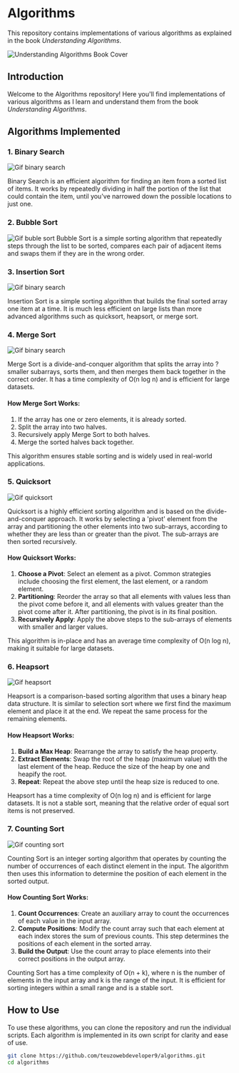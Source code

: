 # Algorithms

This repository contains implementations of various algorithms as explained in the book *Understanding Algorithms*.

![Understanding Algorithms Book Cover]( https://raw.githubusercontent.com/teuzowebdeveloper9/algorithms/refs/heads/main/images%20(1).jpeg 
   )

## Introduction

Welcome to the Algorithms repository! Here you'll find implementations of various algorithms as I learn and understand them from the book *Understanding Algorithms*.

## Algorithms Implemented

### 1. Binary Search
![Gif binary search](  https://raw.githubusercontent.com/teuzowebdeveloper9/algorithms/refs/heads/Images/binary-search-sequence-search.gif
   )

Binary Search is an efficient algorithm for finding an item from a sorted list of items. It works by repeatedly dividing in half the portion of the list that could contain the item, until you've narrowed down the possible locations to just one.

### 2. Bubble Sort

![Gif buble sort](  https://raw.githubusercontent.com/teuzowebdeveloper9/algorithms/refs/heads/Images/Bubble-sort-example-300px.gif
   )
Bubble Sort is a simple sorting algorithm that repeatedly steps through the list to be sorted, compares each pair of adjacent items and swaps them if they are in the wrong order.

### 3. Insertion Sort
![Gif binary search](  https://raw.githubusercontent.com/teuzowebdeveloper9/algorithms/refs/heads/Images/Insertion-sort-example.gif  )

Insertion Sort is a simple sorting algorithm that builds the final sorted array one item at a time. It is much less efficient on large lists than more advanced algorithms such as quicksort, heapsort, or merge sort.

### 4. Merge Sort
![Gif binary search](  https://raw.githubusercontent.com/teuzowebdeveloper9/algorithms/refs/heads/Images/Merge-sort-example-300px.gif  )

Merge Sort is a divide-and-conquer algorithm that splits the array into ?smaller subarrays, sorts them, and then merges them back together in the correct order. It has a time complexity of O(n log n) and is efficient for large datasets.

#### How Merge Sort Works:
1. If the array has one or zero elements, it is already sorted.
2. Split the array into two halves.
3. Recursively apply Merge Sort to both halves.
4. Merge the sorted halves back together.

This algorithm ensures stable sorting and is widely used in real-world applications.

### 5. Quicksort
![Gif quicksort](  https://raw.githubusercontent.com/teuzowebdeveloper9/algorithms/refs/heads/Images/Quicksort-example.gif  )

Quicksort is a highly efficient sorting algorithm and is based on the divide-and-conquer approach. It works by selecting a 'pivot' element from the array and partitioning the other elements into two sub-arrays, according to whether they are less than or greater than the pivot. The sub-arrays are then sorted recursively.

#### How Quicksort Works:
1. **Choose a Pivot**: Select an element as a pivot. Common strategies include choosing the first element, the last element, or a random element.
2. **Partitioning**: Reorder the array so that all elements with values less than the pivot come before it, and all elements with values greater than the pivot come after it. After partitioning, the pivot is in its final position.
3. **Recursively Apply**: Apply the above steps to the sub-arrays of elements with smaller and larger values.

This algorithm is in-place and has an average time complexity of O(n log n), making it suitable for large datasets.

### 6. Heapsort
![Gif heapsort](https://raw.githubusercontent.com/teuzowebdeveloper9/algorithms/refs/heads/Images/Heap_sort_example.gif    )

Heapsort is a comparison-based sorting algorithm that uses a binary heap data structure. It is similar to selection sort where we first find the maximum element and place it at the end. We repeat the same process for the remaining elements.

#### How Heapsort Works:
1. **Build a Max Heap**: Rearrange the array to satisfy the heap property.
2. **Extract Elements**: Swap the root of the heap (maximum value) with the last element of the heap. Reduce the size of the heap by one and heapify the root.
3. **Repeat**: Repeat the above step until the heap size is reduced to one.

Heapsort has a time complexity of O(n log n) and is efficient for large datasets. It is not a stable sort, meaning that the relative order of equal sort items is not preserved.


### 7. Counting Sort
![Gif counting sort]( https://raw.githubusercontent.com/teuzowebdeveloper9/algorithms/refs/heads/Images/CountingSort.gif  )

Counting Sort is an integer sorting algorithm that operates by counting the number of occurrences of each distinct element in the input. The algorithm then uses this information to determine the position of each element in the sorted output.

#### How Counting Sort Works:
1. **Count Occurrences**: Create an auxiliary array to count the occurrences of each value in the input array.
2. **Compute Positions**: Modify the count array such that each element at each index stores the sum of previous counts. This step determines the positions of each element in the sorted array.
3. **Build the Output**: Use the count array to place elements into their correct positions in the output array.

Counting Sort has a time complexity of O(n + k), where n is the number of elements in the input array and k is the range of the input. It is efficient for sorting integers within a small range and is a stable sort.

## How to Use

To use these algorithms, you can clone the repository and run the individual scripts. Each algorithm is implemented in its own script for clarity and ease of use.

```bash
git clone https://github.com/teuzowebdeveloper9/algorithms.git
cd algorithms
